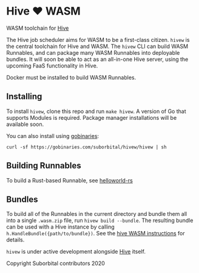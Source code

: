 # Hive ❤️ WASM

WASM toolchain for [Hive](https://github.com/suborbital/hive)

The Hive job scheduler aims for WASM to be a first-class citizen. `hivew` is the central toolchain for Hive and WASM. The `hivew` CLI can build WASM Runnables, and can package many WASM Runnables into deployable bundles. It will soon be able to act as an all-in-one Hive server, using the upcoming FaaS functionality in Hive.

Docker must be installed to build WASM Runnables.

## Installing
To install `hivew`, clone this repo and run `make hivew`. A version of Go that supports Modules is required. Package manager installations will be available soon.

You can also install using [gobinaries](https://gobinaries.com/):
```
curl -sf https://gobinaries.com/suborbital/hivew/hivew | sh
```

## Building Runnables
To build a Rust-based Runnable, see [helloworld-rs](./helloworld-rs/README.md)

## Bundles
To build all of the Runnables in the current directory and bundle them all into a single `.wasm.zip` file, run `hivew build --bundle`. The resulting bundle can be used with a Hive instance by calling `h.HandleBundle({path/to/bundle})`. See the [hive WASM instructions](https://github.com/suborbital/hive/blob/master/WASM.md) for details.

`hivew` is under active development alongside [Hive](https://github.com/suborbital/hive) itself.

Copyright Suborbital contributors 2020
